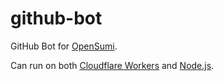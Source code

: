 # github-bot

GitHub Bot for [OpenSumi](https://github.com/opensumi).

Can run on both [Cloudflare Workers](https://workers.dev) and [Node.js](https://nodejs.org/).
